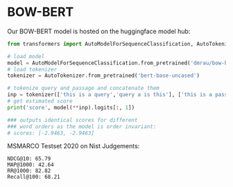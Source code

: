 # BOW-BERT

Our BOW-BERT model is hosted on the huggingface model hub:



```python
from transformers import AutoModelForSequenceClassification, AutoTokenizer

# load model
model = AutoModelForSequenceClassification.from_pretrained('dmrau/bow-bert')
# load tokenizer
tokenizer = AutoTokenizer.from_pretrained('bert-base-uncased')

# tokenize query and passage and concatenate them
inp = tokenizer(['this is a query','query a is this'], ['this is a passage', 'passage a is this'], return_tensors='pt')
# get estimated score
print('score', model(**inp).logits[:, 1])

### outputs identical scores for different 
### word orders as the model is order invariant:
# scores: [-2.9463, -2.9463]
```


MSMARCO Testset 2020 on Nist Judgements:

```
NDCG@10: 65.79 
MAP@1000: 42.64 
RR@1000: 82.82
Recall@100: 68.21
```
